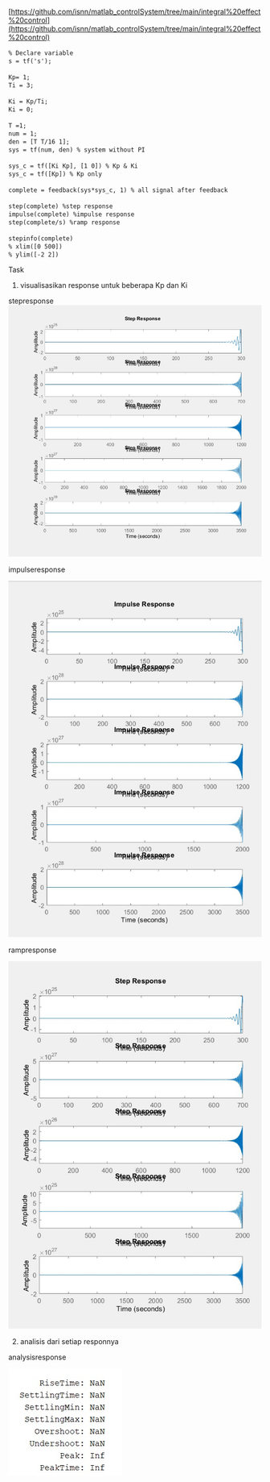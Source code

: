 [https://github.com/isnn/matlab_controlSystem/tree/main/integral%20effect%20control](https://github.com/isnn/matlab_controlSystem/tree/main/integral%20effect%20control)

```
% Declare variable
s = tf('s');

Kp= 1;
Ti = 3;

Ki = Kp/Ti;
Ki = 0;

T =1; 
num = 1;
den = [T T/16 1];    
sys = tf(num, den) % system without PI 

sys_c = tf([Ki Kp], [1 0]) % Kp & Ki
sys_c = tf([Kp]) % Kp only

complete = feedback(sys*sys_c, 1) % all signal after feedback

step(complete) %step response
impulse(complete) %impulse response
step(complete/s) %ramp response

stepinfo(complete)
% xlim([0 500]) 
% ylim([-2 2])
```

Task  
1. visualisasikan response untuk beberapa Kp dan Ki

  stepresponse
  ![alt text](stepResponseAll.jpg)
  
  impulseresponse
  
  ![alt text](impulseResponseAll.jpg)
  
  rampresponse
  
  ![alt text](rampResponseAll.jpg)
    
2. analisis dari setiap responnya
  
  analysisresponse
  
  ![alt text](analysisResponseAll.jpg)
